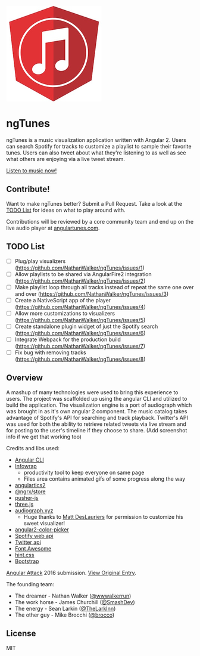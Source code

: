 ![ngTunes](graphics/ngtunes-logo-sm.jpg)

# ngTunes

ngTunes is a music visualization application written with Angular 2. Users can search Spotify for tracks to customize a playlist to sample their favorite tunes. Users can also tweet about what they're listening to as well as see what others are enjoying via a live tweet stream.

[Listen to music now!](http://www.angulartunes.com)

## Contribute!

Want to make ngTunes better?
Submit a Pull Request. Take a look at the [TODO List](#todo-list) for ideas on what to play around with.

Contributions will be reviewed by a core community team and end up on the live audio player at [angulartunes.com](http://www.angulartunes.com).

## TODO List

- [ ] Plug/play visualizers (https://github.com/NathanWalker/ngTunes/issues/1)
- [ ] Allow playlists to be shared via AngularFire2 integration (https://github.com/NathanWalker/ngTunes/issues/2)
- [ ] Make playlist loop through all tracks instead of repeat the same one over and over (https://github.com/NathanWalker/ngTunes/issues/3)
- [ ] Create a NativeScript app of the player (https://github.com/NathanWalker/ngTunes/issues/4)
- [ ] Allow more customizations to visualizers (https://github.com/NathanWalker/ngTunes/issues/5)
- [ ] Create standalone plugin widget of just the Spotify search (https://github.com/NathanWalker/ngTunes/issues/6)
- [ ] Integrate Webpack for the production build (https://github.com/NathanWalker/ngTunes/issues/7)
- [ ] Fix bug with removing tracks (https://github.com/NathanWalker/ngTunes/issues/8)

## Overview

A mashup of many technologies were used to bring this experience to users. 
The project was scaffolded up using the angular CLI and utilized to build 
the application. The visualization engine is a port of audiograph which 
was brought in as it's own angular 2 component. The music catalog takes 
advantage of Spotify's API for searching and track playback. Twitter's 
API was used for both the ability to retrieve related tweets via live 
stream and for posting to the user's timeline if they choose to share. 
(Add screenshot info if we get that working too)

Credits and libs used:

* [Angular CLI](https://cli.angular.io/)
* [Infowrap](http://www.infowrap.com/2159/overview?token=5c3064c7-4bab-455c-b133-c5bbaee31f0f)
  * productivity tool to keep everyone on same page
  * Files area contains animated gifs of some progress along the way
* [angulartics2](https://github.com/angulartics/angulartics2)
* [@ngrx/store](https://github.com/ngrx/store)
* [pusher-js](https://github.com/pusher/pusher-js)
* [three.js](http://threejs.org/)
* [audiograph.xyz](https://github.com/mattdesl/audiograph.xyz)
  * Huge thanks to [Matt DesLauriers](https://github.com/mattdesl) for permission to customize his sweet visualizer!
* [angular2-color-picker](https://github.com/Alberplz/angular2-color-picker)
* [Spotify web api](https://developer.spotify.com/web-api/)
* [Twitter api](https://dev.twitter.com/rest/public)
* [Font Awesome](http://fontawesome.io/)
* [hint.css](http://kushagragour.in/lab/hint/)
* [Bootstrap](http://getbootstrap.com/)

[Angular Attack](https://www.angularattack.com/entries/all) 2016 submission. [View Original Entry](https://www.angularattack.com/entries/1393-48angles).

The founding team:
- The dreamer - Nathan Walker ([@wwwalkerrun](http://twitter.com/wwwalkerrun))
- The work horse - James Churchill ([@SmashDev](http://twitter.com/SmashDev))
- The energy - Sean Larkin ([@TheLarkInn](http://twitter.com/TheLarkInn))
- The other guy - Mike Brocchi ([@brocco](http://twitter.com/brocco))

## License

MIT
